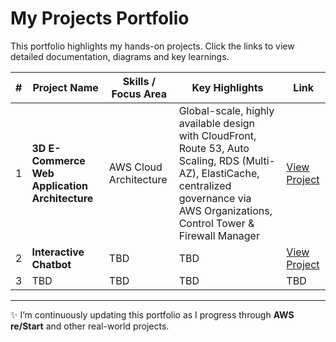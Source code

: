 # My Projects Portfolio

This portfolio highlights my hands-on projects. Click the links to view detailed documentation, diagrams and key learnings.  

| # | Project Name | Skills / Focus Area | Key Highlights | Link |
|---|--------------|----------------------|----------------|------|
| 1 | **3D E-Commerce Web Application Architecture** | AWS Cloud Architecture | Global-scale, highly available design with CloudFront, Route 53, Auto Scaling, RDS (Multi-AZ), ElastiCache, centralized governance via AWS Organizations, Control Tower & Firewall Manager | [View Project](../projects/project-1/README.md)  |
| 2 | **Interactive Chatbot** | TBD | TBD | [View Project](../projects/project-2/README.md) |
| 3 | TBD | TBD | TBD | TBD |

---

✨ I’m continuously updating this portfolio as I progress through **AWS re/Start** and other real-world projects.
